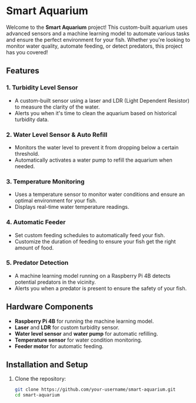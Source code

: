 # Smart Aquarium

Welcome to the **Smart Aquarium** project! This custom-built aquarium uses advanced sensors and a machine learning model to automate various tasks and ensure the perfect environment for your fish. Whether you're looking to monitor water quality, automate feeding, or detect predators, this project has you covered!

## Features

### 1. **Turbidity Level Sensor**
   - A custom-built sensor using a laser and LDR (Light Dependent Resistor) to measure the clarity of the water.
   - Alerts you when it's time to clean the aquarium based on historical turbidity data.

### 2. **Water Level Sensor & Auto Refill**
   - Monitors the water level to prevent it from dropping below a certain threshold.
   - Automatically activates a water pump to refill the aquarium when needed.

### 3. **Temperature Monitoring**
   - Uses a temperature sensor to monitor water conditions and ensure an optimal environment for your fish.
   - Displays real-time water temperature readings.

### 4. **Automatic Feeder**
   - Set custom feeding schedules to automatically feed your fish.
   - Customize the duration of feeding to ensure your fish get the right amount of food.

### 5. **Predator Detection**
   - A machine learning model running on a Raspberry Pi 4B detects potential predators in the vicinity.
   - Alerts you when a predator is present to ensure the safety of your fish.

## Hardware Components
- **Raspberry Pi 4B** for running the machine learning model.
- **Laser** and **LDR** for custom turbidity sensor.
- **Water level sensor** and **water pump** for automatic refilling.
- **Temperature sensor** for water condition monitoring.
- **Feeder motor** for automatic feeding.

## Installation and Setup

1. Clone the repository:
   ```bash
   git clone https://github.com/your-username/smart-aquarium.git
   cd smart-aquarium
